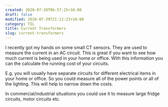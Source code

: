 ```yaml
---
created: 2020-07-28T06:57:25+10:00
draft: false
modified: 2020-07-29T21:12:23+10:00
category: TIL
title: Current Transformers
slug: current-transformers
---
```


I recently got my hands on some small CT sensors. They are used to measure the current in an AC circuit. This is great if you want to see how much current is being used in your home or office. With this information you can the calculate the running cost of your circuits.

E.g. you will usually have separate circuits for different electrical items in your home or office. So you could measure all of the power points or all of the lighting. This will help to narrow down the costs.

In commercial/industrial situations you could use it to measure large fridge circuits, motor circuits etc.